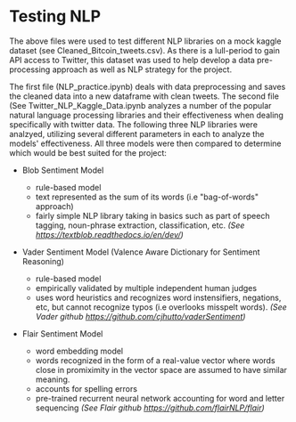 # Testing NLP 

The above files were used to test different NLP libraries on a mock kaggle dataset (see Cleaned_Bitcoin_tweets.csv). As there is a lull-period to gain API access to Twitter, this dataset was used to help develop a data pre-processing approach as well as NLP strategy for the project. 

The first file (NLP_practice.ipynb) deals with data preprocessing and saves the cleaned data into a new dataframe with clean tweets. The second file (See Twitter_NLP_Kaggle_Data.ipynb analyzes a number of the popular natural language processing libraries and their effectiveness when 
dealing specifically with twitter data. The following three NLP libraries were analzyed, utilizing several different parameters in each to analyze the models' effectiveness. All three models were then compared to determine which would be best suited for the project:

- Blob Sentiment Model
   - rule-based model 
    - text represented as the sum of its words (i.e "bag-of-words" approach)
   - fairly simple NLP library taking in basics such as part of speech tagging, noun-phrase extraction, classification, etc.
   *(See https://textblob.readthedocs.io/en/dev/)*
   
- Vader Sentiment Model (Valence Aware Dictionary for Sentiment Reasoning)
   - rule-based model 
   - empirically validated by multiple independent human judges 
   - uses word heuristics and recognizes word instensifiers, negations, etc, but cannot recognize typos (i.e overlooks misspelt words).
   *(See Vader github https://github.com/cjhutto/vaderSentiment)*
   
- Flair Sentiment Model
   - word embedding model 
    - words recognized in the form of a real-value vector where words close in promiximity in the vector space are assumed to have similar meaning.
   - accounts for spelling errors
   - pre-trained recurrent neural network accounting for word and letter sequencing 
   *(See Flair github https://github.com/flairNLP/flair)*

